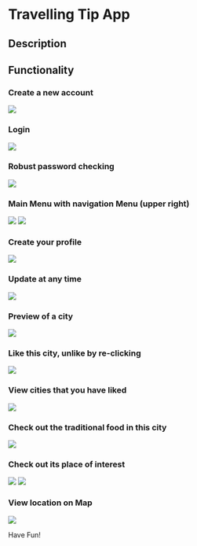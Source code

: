 # Travelling Tip App
## Description

## Functionality
### Create a new account
![](img/create-account-2.png)
### Login
![](img/login-1.png)
### Robust password checking
![](img/login-2.png)
### Main Menu with navigation Menu (upper right)
![](img/main-menu-1.png)
![](img/main-menu-2.png)
### Create your profile
![](img/create-profile.png)
### Update at any time
![](img/update-profile.png)
### Preview of a city
![](img/city-preview.png)
### Like this city, unlike by re-clicking
![](img/like.png)
### View cities that you have liked
![](img/favorite-page.png)
### Check out the traditional food in this city
![](img/food.png)
### Check out its place of interest
![](img/interest-1.png)
![](img/interest-2.png)
### View location on Map
![](img/map.png)

Have Fun!